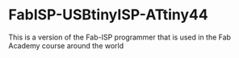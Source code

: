 # FabISP-USBtinyISP-ATtiny44
This is a version of the Fab-ISP programmer that is used in the Fab Academy course around the world
